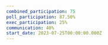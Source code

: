 ```yaml
---
combined_participation: 75
poll_participation: 87.50%
exec_participation: 25%
communication: 40%
start_date: 2023-07-25T00:00:00.000Z
---
```

